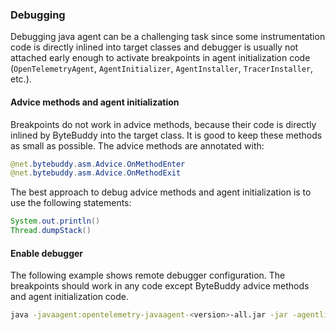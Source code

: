 ### Debugging

Debugging java agent can be a challenging task since some instrumentation
code is directly inlined into target classes and debugger is
usually not attached early enough to activate breakpoints
in agent initialization code (`OpenTelemetryAgent`, `AgentInitializer`, `AgentInstaller`,
`TracerInstaller`, etc.).

#### Advice methods and agent initialization

Breakpoints do not work in advice methods, because their code is directly inlined
by ByteBuddy into the target class. It is good to keep these methods as small as possible.
The advice methods are annotated with:

```java
@net.bytebuddy.asm.Advice.OnMethodEnter
@net.bytebuddy.asm.Advice.OnMethodExit
```

The best approach to debug advice methods and agent initialization is to use the following statements:

```java
System.out.println()
Thread.dumpStack()
```

#### Enable debugger

The following example shows remote debugger configuration. The breakpoints
should work in any code except ByteBuddy advice methods and agent initialization code.

```bash
java -javaagent:opentelemetry-javaagent-<version>-all.jar -jar -agentlib:jdwp="transport=dt_socket,server=y,suspend=y,address=5000" app.jar
```
